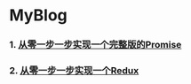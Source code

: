 # MyBlog
### 1. [从零一步一步实现一个完整版的Promise](https://github.com/legend-li/MyBlog/tree/master/src/Promise)

### 2. [从零一步一步实现一个Redux](https://github.com/legend-li/MyBlog/tree/master/src/Redux)